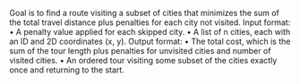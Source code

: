 Goal is to find a route visiting a subset of cities that minimizes the sum of the total travel distance plus penalties for each city not visited.
Input format:
•	A penalty value applied for each skipped city.
•	A list of n cities, each with an ID and 2D coordinates (x, y).
Output format:
•	The total cost, which is the sum of the tour length plus penalties for unvisited cities and number of visited cities.
•	An ordered tour visiting some subset of the cities exactly once and returning to the start.
